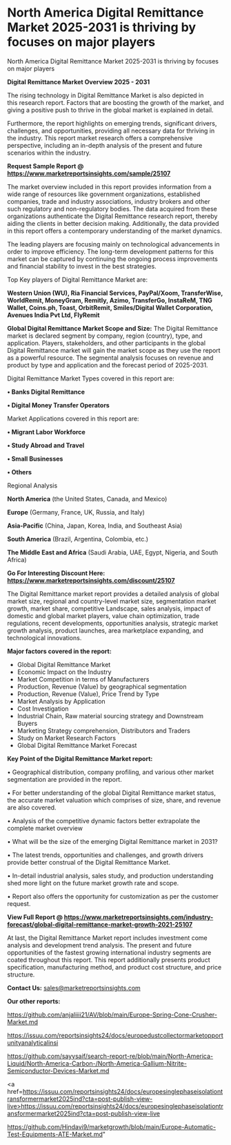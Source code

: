 # North America Digital Remittance Market 2025-2031 is thriving by focuses on major players
North America Digital Remittance Market 2025-2031 is thriving by focuses on major players

<Strong> Digital Remittance Market Overview 2025 - 2031</strong>

The rising technology in Digital Remittance Market is also depicted in this research report. Factors that are boosting the growth of the market, and giving a positive push to thrive in the global market is explained in detail.

Furthermore, the report highlights on emerging trends, significant drivers, challenges, and opportunities, providing all necessary data for thriving in the industry. This report market research offers a comprehensive perspective, including an in-depth analysis of the present and future scenarios within the industry.

<strong>Request Sample Report @ <a href=https://www.marketreportsinsights.com/sample/25107>https://www.marketreportsinsights.com/sample/25107</a></strong>

The market overview included in this report provides information from a wide range of resources like government organizations, established companies, trade and industry associations, industry brokers and other such regulatory and non-regulatory bodies. The data acquired from these organizations authenticate the Digital Remittance research report, thereby aiding the clients in better decision making. Additionally, the data provided in this report offers a contemporary understanding of the market dynamics.

The leading players are focusing mainly on technological advancements in order to improve efficiency. The long-term development patterns for this market can be captured by continuing the ongoing process improvements and financial stability to invest in the best strategies.

Top Key players of Digital Remittance Market are:

<strong>Western Union (WU), Ria Financial Services, PayPal/Xoom, TransferWise, WorldRemit, MoneyGram, Remitly, Azimo, TransferGo, InstaReM, TNG Wallet, Coins.ph, Toast, OrbitRemit, Smiles/Digital Wallet Corporation, Avenues India Pvt Ltd, FlyRemit</strong>

<strong><b>Global Digital Remittance Market Scope and Size:</b></strong>
The Digital Remittance market is declared segment by company, region (country), type, and application. Players, stakeholders, and other participants in the global Digital Remittance market will gain the market scope as they use the report as a powerful resource. The segmental analysis focuses on revenue and product by type and application and the forecast period of 2025-2031.

Digital Remittance Market Types covered in this report are:

<strong>• Banks Digital Remittance

• Digital Money Transfer Operators</strong>

Market Applications covered in this report are:

<strong>• Migrant Labor Workforce

• Study Abroad and Travel

• Small Businesses

• Others</strong> 

Regional Analysis

<strong>North America</strong> (the United States, Canada, and Mexico)

<strong>Europe</strong> (Germany, France, UK, Russia, and Italy)

<strong>Asia-Pacific</strong> (China, Japan, Korea, India, and Southeast Asia)

<strong>South America</strong> (Brazil, Argentina, Colombia, etc.)

<strong>The Middle East and Africa</strong> (Saudi Arabia, UAE, Egypt, Nigeria, and South Africa)

<strong>Go For Interesting Discount Here: <a href=https://www.marketreportsinsights.com/discount/25107>https://www.marketreportsinsights.com/discount/25107</a></strong>

The Digital Remittance market report provides a detailed analysis of global market size, regional and country-level market size, segmentation market growth, market share, competitive Landscape, sales analysis, impact of domestic and global market players, value chain optimization, trade regulations, recent developments, opportunities analysis, strategic market growth analysis, product launches, area marketplace expanding, and technological innovations.

<strong><b>Major factors covered in the report:</b></strong>
<ul>
  <li>Global Digital Remittance Market </li>
  <li>Economic Impact on the Industry</li>
  <li>Market Competition in terms of Manufacturers</li>
  <li>Production, Revenue (Value) by geographical segmentation</li>
  <li>Production, Revenue (Value), Price Trend by Type</li>
  <li>Market Analysis by Application</li>
  <li>Cost Investigation</li>
  <li>Industrial Chain, Raw material sourcing strategy and Downstream Buyers</li>
  <li>Marketing Strategy comprehension, Distributors and Traders</li>
  <li>Study on Market Research Factors</li>
  <li>Global Digital Remittance Market Forecast</li>
</ul>

<strong><b>Key Point of the Digital Remittance Market report:</b></strong>

• Geographical distribution, company profiling, and various other market segmentation are provided in the report.

• For better understanding of the global Digital Remittance market status, the accurate market valuation which comprises of size, share, and revenue are also covered.

• Analysis of the competitive dynamic factors better extrapolate the complete market overview

• What will be the size of the emerging Digital Remittance market in 2031?

• The latest trends, opportunities and challenges, and growth drivers provide better construal of the Digital Remittance Market.

• In-detail industrial analysis, sales study, and production understanding shed more light on the future market growth rate and scope.

• Report also offers the opportunity for customization as per the customer request.

<strong><b>View Full Report @ <a href=https://www.marketreportsinsights.com/industry-forecast/global-digital-remittance-market-growth-2021-25107>https://www.marketreportsinsights.com/industry-forecast/global-digital-remittance-market-growth-2021-25107</a></b></strong>


At last, the Digital Remittance Market report includes investment come analysis and development trend analysis. The present and future opportunities of the fastest growing international industry segments are coated throughout this report. This report additionally presents product specification, manufacturing method, and product cost structure, and price structure.

<strong>Contact Us:</strong>
sales@marketreportsinsights.com

<strong>Our other reports:</strong>

<a href=https://github.com/anjaliiii21/AV/blob/main/Europe-Spring-Cone-Crusher-Market.md>https://github.com/anjaliiii21/AV/blob/main/Europe-Spring-Cone-Crusher-Market.md</a>

<a href=https://issuu.com/reportsinsights24/docs/europedustcollectormarketopportunityanalyticalinsi>https://issuu.com/reportsinsights24/docs/europedustcollectormarketopportunityanalyticalinsi</a>

<a href=https://github.com/sayysaif/search-report-re/blob/main/North-America-Liquid/North-America-Carbon-/North-America-Gallium-Nitrite-Semiconductor-Devices-Market.md>https://github.com/sayysaif/search-report-re/blob/main/North-America-Liquid/North-America-Carbon-/North-America-Gallium-Nitrite-Semiconductor-Devices-Market.md</a>

<a href=https://issuu.com/reportsinsights24/docs/europesinglephaseisolationtransformermarket2025ind?cta=post-publish-view-live>https://issuu.com/reportsinsights24/docs/europesinglephaseisolationtransformermarket2025ind?cta=post-publish-view-live</a>

<a href=https://github.com/Hindavi9/marketgrowth/blob/main/Europe-Automatic-Test-Equipments-ATE-Market.md>https://github.com/Hindavi9/marketgrowth/blob/main/Europe-Automatic-Test-Equipments-ATE-Market.md</a>"
